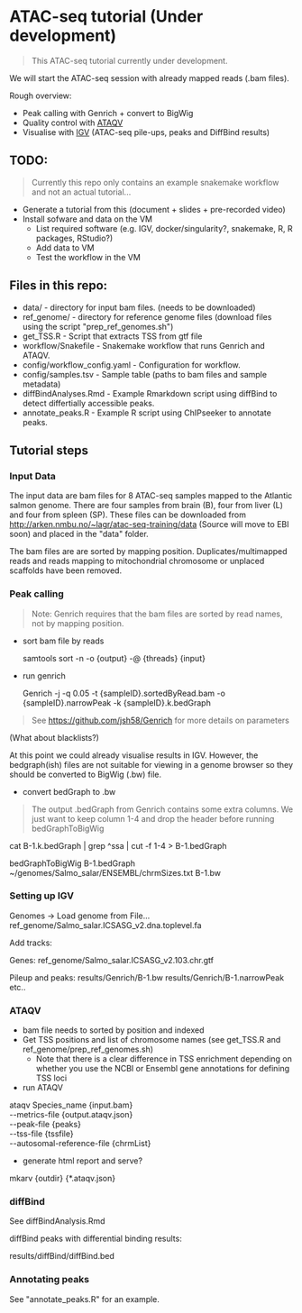 # ATAC-seq tutorial (Under development)

> This  ATAC-seq tutorial currently under development.

We will start the ATAC-seq session with already mapped reads (.bam files).

Rough overview:

* Peak calling with Genrich + convert to BigWig
* Quality control with [ATAQV](https://github.com/ParkerLab/ataqv/)
* Visualise with [IGV](https://software.broadinstitute.org/software/igv/) (ATAC-seq pile-ups, peaks and DiffBind results)

## TODO:

> Currently this repo only contains an example snakemake workflow and not an actual tutorial...

* Generate a tutorial from this (document + slides + pre-recorded video)
* Install sofware and data on the VM
  + List required software (e.g. IGV, docker/singularity?, snakemake, R, R packages, RStudio?)
  + Add data to VM
  + Test the workflow in the VM

## Files in this repo:

* data/ - directory for input bam files. (needs to be downloaded)
* ref_genome/ - directory for reference genome files (download files using the script "prep_ref_genomes.sh")
* get_TSS.R - Script that extracts TSS from gtf file
* workflow/Snakefile - Snakemake workflow that runs Genrich and ATAQV.
* config/workflow_config.yaml - Configuration for workflow.
* config/samples.tsv - Sample table (paths to bam files and sample metadata)
* diffBindAnalyses.Rmd - Example Rmarkdown script using diffBind to detect differtially accessible peaks.
* annotate_peaks.R - Example R script using ChIPseeker to annotate peaks.



## Tutorial steps

### Input Data

The input data are bam files for 8 ATAC-seq samples mapped to the Atlantic salmon genome. There are four samples from brain (B), four from liver (L) and four from spleen (SP). These files can be downloaded from http://arken.nmbu.no/~lagr/atac-seq-training/data (Source will move to EBI soon) and placed in the "data" folder.

The bam files are are sorted by mapping position. Duplicates/multimapped reads and reads mapping to mitochondrial chromosome or unplaced scaffolds have been removed.

### Peak calling

> Note: Genrich requires that the bam files are sorted by read names, not by mapping position.

* sort bam file by reads

  samtools sort -n -o {output} -@ {threads} {input}

* run genrich

  Genrich -j -q 0.05 -t {sampleID}.sortedByRead.bam -o {sampleID}.narrowPeak -k {sampleID}.k.bedGraph

> See https://github.com/jsh58/Genrich for more details on parameters

(What about blacklists?)

At this point we could already visualise results in IGV. However, the bedgraph(ish) files are not suitable for viewing in a genome browser so they should be converted to BigWig (.bw) file. 

* convert bedGraph to .bw

> The output .bedGraph from Genrich contains some extra columns. We just want to keep column 1-4 and drop the header before running bedGraphToBigWig

  cat B-1.k.bedGraph | grep ^ssa | cut -f 1-4 > B-1.bedGraph
  
  bedGraphToBigWig B-1.bedGraph ~/genomes/Salmo_salar/ENSEMBL/chrmSizes.txt B-1.bw

### Setting up IGV

Genomes -> Load genome from File...
ref_genome/Salmo_salar.ICSASG_v2.dna.toplevel.fa

Add tracks:

Genes:
ref_genome/Salmo_salar.ICSASG_v2.103.chr.gtf

Pileup and peaks:
results/Genrich/B-1.bw 
results/Genrich/B-1.narrowPeak
etc..

### ATAQV

* bam file needs to sorted by position and indexed
* Get TSS positions and list of chromosome names (see get_TSS.R and ref_genome/prep_ref_genomes.sh)
  + Note that there is a clear difference in TSS enrichment depending on whether you use the NCBI or Ensembl gene annotations for defining TSS loci
* run ATAQV 

ataqv Species_name {input.bam} \
      --metrics-file {output.ataqv.json} \
      --peak-file {peaks} \
      --tss-file {tssfile} \
      --autosomal-reference-file {chrmList} 

* generate html report and serve?

mkarv {outdir} {*.ataqv.json}

### diffBind

See diffBindAnalysis.Rmd

diffBind peaks with differential binding results:

results/diffBind/diffBind.bed

### Annotating peaks

See "annotate_peaks.R" for an example.
